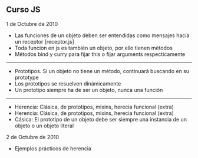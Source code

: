 Curso JS
-----

1 de Octubre de 2010

* Las funciones de un objeto deben ser entendidas como mensajes hacía un receptor [receptor.js]
* Toda funcion en js es también un objeto, por ello tienen métodos
* Métodos bind y curry para fijar this o fijar arguments respecticamente

----

* Prototipos. Si un objeto no tiene un método, continuará buscando en su prototype
* Los prototipos se resuelven dinámicamente
* Un prototipo siempre ha de ser un objeto, nunca una función


----

* Herencia: Clásica, de prototipos, mixins, herecia funcional (extra)
* Herencia: Clásica, de prototipos, mixins, herecia funcional (extra)
* Cásica: El prototipo de un objeto debe ser siempre una instancia de un objeto o un objeto literal


2 de Octubre de 2010

* Ejemplos prácticos de herencia

